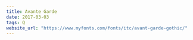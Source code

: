```yaml
---
title: Avante Garde
date: 2017-03-03
tags: Q
website_url: "https://www.myfonts.com/fonts/itc/avant-garde-gothic/"
---
```

